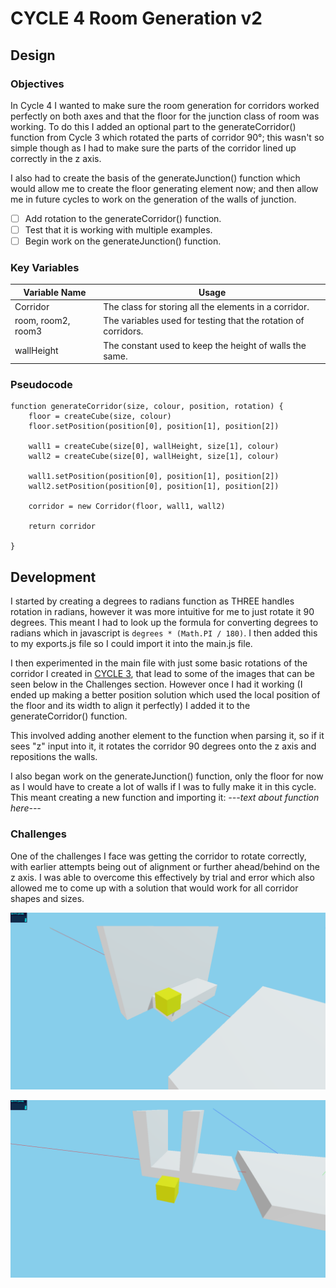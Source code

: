 # CYCLE 4 Room Generation v2

## Design

### Objectives

In Cycle 4 I wanted to make sure the room generation for corridors worked perfectly on both axes and that the floor for the junction class of room was working. To do this I added an optional part to the generateCorridor() function from Cycle 3 which rotated the parts of corridor 90°; this wasn't so simple though as I had to make sure the parts of the corridor lined up correctly in the z axis.

I also had to create the basis of the generateJunction() function which would allow me to create the floor generating element now; and then allow me in future cycles to work on the generation of the walls of junction.

* [ ] Add rotation to the generateCorridor() function.
* [ ] Test that it is working with multiple examples.
* [ ] Begin work on the generateJunction() function.

### Key Variables

| Variable Name      | Usage                                                          |
| ------------------ | -------------------------------------------------------------- |
| Corridor           | The class for storing all the elements in a corridor.          |
| room, room2, room3 | The variables used for testing that the rotation of corridors. |
| wallHeight         | The constant used to keep the height of walls the same.        |

### Pseudocode

```
function generateCorridor(size, colour, position, rotation) {
    floor = createCube(size, colour)
    floor.setPosition(position[0], position[1], position[2])
    
    wall1 = createCube(size[0], wallHeight, size[1], colour)
    wall2 = createCube(size[0], wallHeight, size[1], colour)
    
    wall1.setPosition(position[0], position[1], position[2])
    wall2.setPosition(position[0], position[1], position[2])
    
    corridor = new Corridor(floor, wall1, wall2)
    
    return corridor

}
```

## Development

I started by creating a degrees to radians function as THREE handles rotation in radians, however it was more intuitive for me to just rotate it 90 degrees. This meant I had to look up the formula for converting degrees to radians which in javascript is `degrees * (Math.PI / 180)`. I then added this to my exports.js file so I could import it into the main.js file.

I then experimented in the main file with just some basic rotations of the corridor I created in [CYCLE 3](cycle-3-room-generation.md), that lead to some of the images that can be seen below in the Challenges section. However once I had it working (I ended up making a better position solution which used the local position of the floor and its width to align it perfectly) I added it to the generateCorridor() function.&#x20;

This involved adding another element to the function when parsing it, so if it sees "z" input into it, it rotates the corridor 90 degrees onto the z axis and repositions the walls.

I also began work on the generateJunction() function, only the floor for now as I would have to create a lot of walls if I was to fully make it in this cycle. This meant creating a new function and importing it: _---text about function here---_

### Challenges

One of the challenges I face was getting the corridor to rotate correctly, with earlier attempts being out of alignment or further ahead/behind on the z axis. I was able to overcome this effectively by trial and error which also allowed me to come up with a solution that would work for all corridor shapes and sizes.

![When initially just rotating, the walls would rotate inside each other.](<../.gitbook/assets/image (5).png>)

![After some experimenting I managed to get one wall lined up.](<../.gitbook/assets/image (3).png>)
